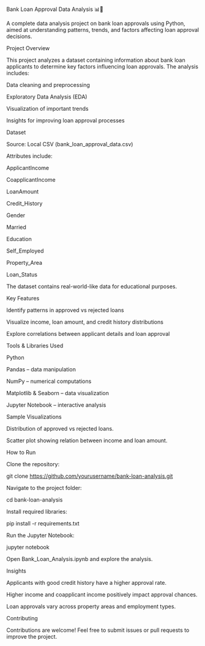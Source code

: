 Bank Loan Approval Data Analysis 📊🏦

A complete data analysis project on bank loan approvals using Python, aimed at understanding patterns, trends, and factors affecting loan approval decisions.

Project Overview

This project analyzes a dataset containing information about bank loan applicants to determine key factors influencing loan approvals. The analysis includes:

Data cleaning and preprocessing

Exploratory Data Analysis (EDA)

Visualization of important trends

Insights for improving loan approval processes

Dataset

Source: Local CSV (bank_loan_approval_data.csv)

Attributes include:

ApplicantIncome

CoapplicantIncome

LoanAmount

Credit_History

Gender

Married

Education

Self_Employed

Property_Area

Loan_Status

The dataset contains real-world-like data for educational purposes.

Key Features

Identify patterns in approved vs rejected loans

Visualize income, loan amount, and credit history distributions

Explore correlations between applicant details and loan approval

Tools & Libraries Used

Python

Pandas – data manipulation

NumPy – numerical computations

Matplotlib & Seaborn – data visualization

Jupyter Notebook – interactive analysis

Sample Visualizations


Distribution of approved vs rejected loans.


Scatter plot showing relation between income and loan amount.

How to Run

Clone the repository:

git clone https://github.com/yourusername/bank-loan-analysis.git


Navigate to the project folder:

cd bank-loan-analysis


Install required libraries:

pip install -r requirements.txt


Run the Jupyter Notebook:

jupyter notebook


Open Bank_Loan_Analysis.ipynb and explore the analysis.

Insights

Applicants with good credit history have a higher approval rate.

Higher income and coapplicant income positively impact approval chances.

Loan approvals vary across property areas and employment types.

Contributing

Contributions are welcome! Feel free to submit issues or pull requests to improve the project.
